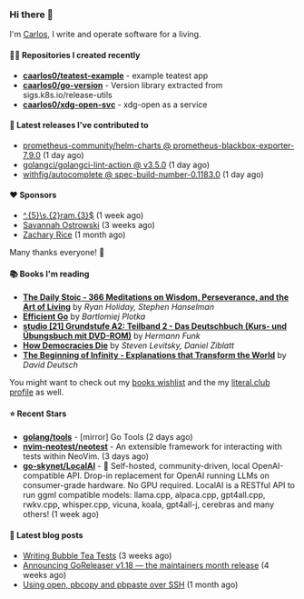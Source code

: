 ### Hi there 👋

I'm [Carlos](https://caarlos0.dev), I write and operate software for a living.

#### 👨‍💻 Repositories I created recently
- **[caarlos0/teatest-example](https://github.com/caarlos0/teatest-example)** - example teatest app
- **[caarlos0/go-version](https://github.com/caarlos0/go-version)** - Version library extracted from sigs.k8s.io/release-utils
- **[caarlos0/xdg-open-svc](https://github.com/caarlos0/xdg-open-svc)** - xdg-open as a service

#### 🚀 Latest releases I've contributed to


- [prometheus-community/helm-charts @ prometheus-blackbox-exporter-7.9.0](https://github.com/prometheus-community/helm-charts/releases/tag/prometheus-blackbox-exporter-7.9.0) (1 day ago)
- [golangci/golangci-lint-action @ v3.5.0](https://github.com/golangci/golangci-lint-action/releases/tag/v3.5.0) (1 day ago)
- [withfig/autocomplete @ spec-build-number-0.1183.0](https://github.com/withfig/autocomplete/releases/tag/spec-build-number-0.1183.0) (1 day ago)

#### ❤️ Sponsors
- [^.{5}\s.{2}ram.{3}$](https://github.com/umatare5) (1 week ago)
- [Savannah Ostrowski](https://github.com/savannahostrowski) (3 weeks ago)
- [Zachary Rice](https://github.com/zricethezav) (1 month ago)

Many thanks everyone! 🙏

#### 📚 Books I'm reading
- **[The Daily Stoic - 366 Meditations on Wisdom, Perseverance, and the Art of Living](https://literal.club/caarlos0/book/the-daily-stoic-lbfbd)** by _Ryan Holiday, Stephen Hanselman_
- **[Efficient Go](https://literal.club/caarlos0/book/bartlomiej-plotka-efficient-go-h2xgm)** by _Bartlomiej Plotka_
- **[studio [21] Grundstufe A2: Teilband 2 - Das Deutschbuch (Kurs- und Übungsbuch mit DVD-ROM)](https://literal.club/caarlos0/book/hermann-funk-studio-21-grundstufe-a2-teilband-2-das-deutschbuch-kurs-und-ubungsbuch-mit-dvd-rom-9zuoy)** by _Hermann Funk_
- **[How Democracies Die](https://literal.club/caarlos0/book/how-democracies-die-5395k)** by _Steven Levitsky, Daniel Ziblatt_
- **[The Beginning of Infinity - Explanations that Transform the World](https://literal.club/caarlos0/book/david-deutsch-the-beginning-of-infinity-ph286)** by _David Deutsch_

You might want to check out my [books
wishlist](https://www.amazon.com.br/hz/wishlist/ls/EB8P7VS717SV) and the my
[literal.club profile](https://literal.club/caarlos0) as well.

#### ⭐ Recent Stars
- **[golang/tools](https://github.com/golang/tools)** - [mirror] Go Tools (2 days ago)
- **[nvim-neotest/neotest](https://github.com/nvim-neotest/neotest)** - An extensible framework for interacting with tests within NeoVim. (3 days ago)
- **[go-skynet/LocalAI](https://github.com/go-skynet/LocalAI)** - :robot: Self-hosted, community-driven, local OpenAI-compatible API. Drop-in replacement for OpenAI running LLMs on consumer-grade hardware. No GPU required. LocalAI is a RESTful API to run ggml compatible models: llama.cpp, alpaca.cpp, gpt4all.cpp, rwkv.cpp, whisper.cpp, vicuna, koala, gpt4all-j, cerebras and many others! (1 week ago)

#### 📄 Latest blog posts
- [Writing Bubble Tea Tests](https://carlosbecker.com/posts/teatest/) (3 weeks ago)
- [Announcing GoReleaser v1.18 — the maintainers month release](https://carlosbecker.com/posts/goreleaser-v1.18/) (4 weeks ago)
- [Using open, pbcopy and pbpaste over SSH](https://carlosbecker.com/posts/pbcopy-pbpaste-open-ssh/) (1 month ago)

